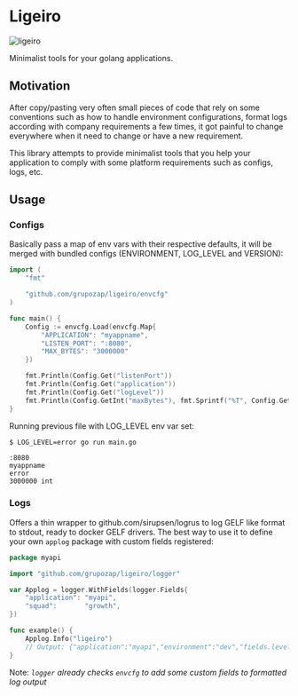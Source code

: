 # Ligeiro

![ligeiro](https://user-images.githubusercontent.com/379894/33691641-4a943e4e-dad0-11e7-846a-540dc7923d86.png)

Minimalist tools for your golang applications.

## Motivation

After copy/pasting very often small pieces of code that rely on some conventions such as how to handle environment configurations, format logs according with company requirements a few times, it got painful to change everywhere when it need to change or have a new requirement.

This library attempts to provide minimalist tools that you help your application to comply with some platform requirements such as configs, logs, etc.

## Usage

### Configs

Basically pass a map of env vars with their respective defaults, it will be merged with bundled
configs (ENVIRONMENT, LOG_LEVEL and VERSION):

```go
import (
	"fmt"

	"github.com/grupozap/ligeiro/envcfg"
)

func main() {
	Config := envcfg.Load(envcfg.Map{
		"APPLICATION": "myappname",
		"LISTEN_PORT": ":8080",
		"MAX_BYTES": "3000000"
	})

	fmt.Println(Config.Get("listenPort"))
	fmt.Println(Config.Get("application"))
	fmt.Println(Config.Get("logLevel"))
	fmt.Println(Config.GetInt("maxBytes"), fmt.Sprintf("%T", Config.GetInt("maxBytes")))
}
```

Running previous file with LOG_LEVEL env var set:

```
$ LOG_LEVEL=error go run main.go

:8080
myappname
error
3000000 int
```

### Logs

Offers a thin wrapper to github.com/sirupsen/logrus to log GELF like format to stdout, ready to docker GELF drivers. The
best way to use it to define your own `applog` package with custom fields registered:

```go
package myapi

import "github.com/grupozap/ligeiro/logger"

var Applog = logger.WithFields(logger.Fields{
	"application": "myapi",
	"squad":       "growth",
})

func example() {
	Applog.Info("ligeiro")
	// Output: {"application":"myapi","environment":"dev","fields.level":6,"full_message":"ligeiro","level":6,"level_name":"info","time":"2017-12-07T17:25:13-02:00","timestamp":1512674713370,"version":"detached"}
}
```

Note: _`logger` already checks `envcfg` to add some custom fields to formatted log output_
